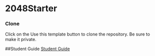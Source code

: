 # 2048Starter

### Clone
Click on the Use this template button to clone the repository. Be sure to make it private.

##Student Guide
[Student Guide](https://docs.google.com/document/d/1ajDy8JXvY-S79Wgk2Ic-YRQ3gj1nkJX5nMyD1gYfGXQ/edit?usp=sharing)
